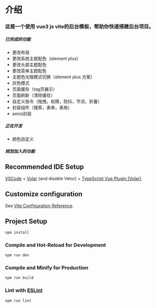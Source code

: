 # 介绍

### 这是一个使用 vue3 js vite的后台模板，帮助你快速搭建后台项目。

##### 已完成的功能

- 更改布局
- 更改系统主题配色（element plus）
- 更改头部主题配色
- 更改菜单主题配色
- 主题色光暗模式切换（element plus 方案）
- 灰色模式
- 页面缓存（tag页展示）
- 页面刷新（清除缓存）
- 自定义指令（拖拽，权限，防抖，节流，折叠）
- 封装组件（搜索，表单，表格）
- axios封装

##### 正在开发

- 颜色自定义

##### 规划加入的功能

## Recommended IDE Setup

[VSCode](https://code.visualstudio.com/) + [Volar](https://marketplace.visualstudio.com/items?itemName=Vue.volar) (and disable Vetur) + [TypeScript Vue Plugin (Volar)](https://marketplace.visualstudio.com/items?itemName=Vue.vscode-typescript-vue-plugin).

## Customize configuration

See [Vite Configuration Reference](https://vitejs.dev/config/).

## Project Setup

```sh
npm install
```

### Compile and Hot-Reload for Development

```sh
npm run dev
```

### Compile and Minify for Production

```sh
npm run build
```

### Lint with [ESLint](https://eslint.org/)

```sh
npm run lint
```
